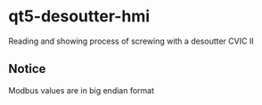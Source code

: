 # qt5-desoutter-hmi
Reading and showing process of screwing with a desoutter CVIC II

## Notice
Modbus values are in big endian format
